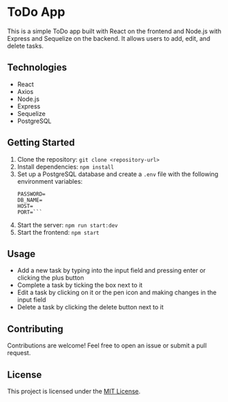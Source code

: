# ToDo App

This is a simple ToDo app built with React on the frontend and Node.js with Express and Sequelize on the backend. It allows users to add, edit, and delete tasks.

## Technologies

- React
- Axios
- Node.js
- Express
- Sequelize
- PostgreSQL

## Getting Started

1. Clone the repository: `git clone <repository-url>`
2. Install dependencies: `npm install`
3. Set up a PostgreSQL database and create a `.env` file with the following environment variables:
   ```USER=
   PASSWORD=
   DB_NAME=
   HOST=
   PORT=```
4. Start the server: `npm run start:dev`
5. Start the frontend: `npm start`

## Usage

- Add a new task by typing into the input field and pressing enter or clicking the plus button
- Complete a task by ticking the box next to it
- Edit a task by clicking on it or the pen icon and making changes in the input field
- Delete a task by clicking the delete button next to it

## Contributing

Contributions are welcome! Feel free to open an issue or submit a pull request.

## License

This project is licensed under the [MIT License](https://opensource.org/licenses/MIT).
